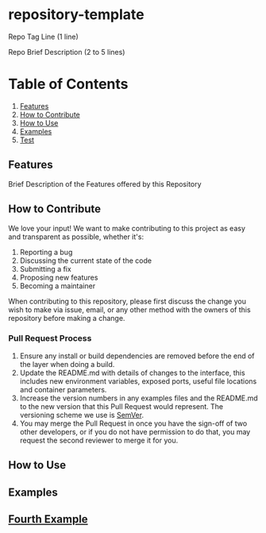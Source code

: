 # repository-template

Repo Tag Line (1 line)

Repo Brief Description (2 to 5 lines)

# Table of Contents
1. [Features](#features)
2. [How to Contribute](#howtocontribure)
3. [How to Use](#howtouse)
4. [Examples](#examples)
5. [Test](#test)


## Features
Brief Description of the Features offered by this Repository

## How to Contribute

We love your input! We want to make contributing to this project as easy and transparent as possible, whether it's:

1. Reporting a bug
2. Discussing the current state of the code
3. Submitting a fix
4. Proposing new features
5. Becoming a maintainer

When contributing to this repository, please first discuss the change you wish to make via issue,
email, or any other method with the owners of this repository before making a change. 

### Pull Request Process

1. Ensure any install or build dependencies are removed before the end of the layer when doing a 
   build.
2. Update the README.md with details of changes to the interface, this includes new environment 
   variables, exposed ports, useful file locations and container parameters.
3. Increase the version numbers in any examples files and the README.md to the new version that this
   Pull Request would represent. The versioning scheme we use is [SemVer](http://semver.org/).
4. You may merge the Pull Request in once you have the sign-off of two other developers, or if you 
   do not have permission to do that, you may request the second reviewer to merge it for you.


## How to Use
## Examples
## [Fourth Example](http://www.fourthexample.com) 

